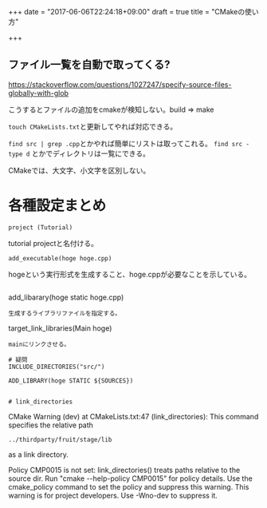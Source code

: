 +++
date = "2017-06-06T22:24:18+09:00"
draft = true
title = "CMakeの使い方"

+++

## ファイル一覧を自動で取ってくる?
https://stackoverflow.com/questions/1027247/specify-source-files-globally-with-glob

こうするとファイルの追加をcmakeが検知しない。build => make

`touch CMakeLists.txt`と更新してやれば対応できる。

`find src | grep .cpp`とかやれば簡単にリストは取ってこれる。
`find src -type d` とかでディレクトリは一覧にできる。

CMakeでは、大文字、小文字を区別しない。

# 各種設定まとめ
```
project (Tutorial)
```
tutorial projectと名付ける。

```
add_executable(hoge hoge.cpp)
```
hogeという実行形式を生成すること、hoge.cppが必要なことを示している。
```

```
add_libarary(hoge static hoge.cpp)
```
生成するライブラリファイルを指定する。

```
target_link_libraries(Main hoge)
```
mainにリンクさせる。

# 疑問
INCLUDE_DIRECTORIES("src/")

ADD_LIBRARY(hoge STATIC ${SOURCES})


# link_directories

```
CMake Warning (dev) at CMakeLists.txt:47 (link_directories):
  This command specifies the relative path

    ../thirdparty/fruit/stage/lib

  as a link directory.

  Policy CMP0015 is not set: link_directories() treats paths relative to the
  source dir.  Run "cmake --help-policy CMP0015" for policy details.  Use the
  cmake_policy command to set the policy and suppress this warning.
This warning is for project developers.  Use -Wno-dev to suppress it.
```
